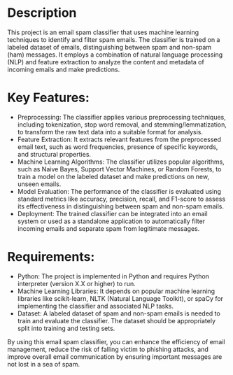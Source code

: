 # Description
This project is an email spam classifier that uses machine learning techniques to identify and filter spam emails. The classifier is trained on a labeled dataset of emails, distinguishing between spam and non-spam (ham) messages. It employs a combination of natural language processing (NLP) and feature extraction to analyze the content and metadata of incoming emails and make predictions.

# Key Features:
- Preprocessing: The classifier applies various preprocessing techniques, including tokenization, stop word removal, and stemming/lemmatization, to transform the raw text data into a suitable format for analysis.
- Feature Extraction: It extracts relevant features from the preprocessed email text, such as word frequencies, presence of specific keywords, and structural properties.
- Machine Learning Algorithms: The classifier utilizes popular algorithms, such as Naive Bayes, Support Vector Machines, or Random Forests, to train a model on the labeled dataset and make predictions on new, unseen emails.
- Model Evaluation: The performance of the classifier is evaluated using standard metrics like accuracy, precision, recall, and F1-score to assess its effectiveness in distinguishing between spam and non-spam emails.
- Deployment: The trained classifier can be integrated into an email system or used as a standalone application to automatically filter incoming emails and separate spam from legitimate messages.

# Requirements:
- Python: The project is implemented in Python and requires Python interpreter (version X.X or higher) to run.
- Machine Learning Libraries: It depends on popular machine learning libraries like scikit-learn, NLTK (Natural Language Toolkit), or spaCy for implementing the classifier and associated NLP tasks.
- Dataset: A labeled dataset of spam and non-spam emails is needed to train and evaluate the classifier. The dataset should be appropriately split into training and testing sets.

By using this email spam classifier, you can enhance the efficiency of email management, reduce the risk of falling victim to phishing attacks, and improve overall email communication by ensuring important messages are not lost in a sea of spam.

